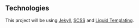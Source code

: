 
## Technologies

This project will be using [Jekyll], [SCSS] and [Liquid Templating].

[Jekyll]:https://github.com/jekyll/jekyll
[SCSS]: https://github.com/sass/sass
[Liquid Templating]: https://github.com/Shopify/liquid
